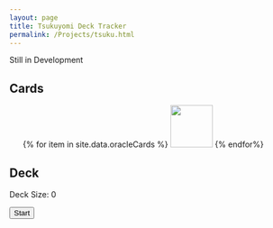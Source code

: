 ```yaml
---
layout: page
title: Tsukuyomi Deck Tracker
permalink: /Projects/tsuku.html
---
```


<link rel="stylesheet" href="../css/tsuku.css">
<script src="../js/tsuku.js"></script>

Still in Development

<!-- Fill Deck -->

<div class="left-half">

<h2>Cards</h2>

<ul>
{% for item in site.data.oracleCards %}
    <img src="{{item.img}}" width=75px onclick="addCard('{{item.name}}', '{{item.img}}')">
{% endfor%}
</ul>

</div>
 

<!--
    draw starting hand
    draw
    tell what cards you've drawn
    search tsukuyomi
    draw and replace
-->
<div class="right-half">

<h2>Deck</h2>
<span id="cardCount">Deck Size: 0</span>
<ul>
    <span id="deckPlace"></span>
</ul>
<button>Start</button>

</div>